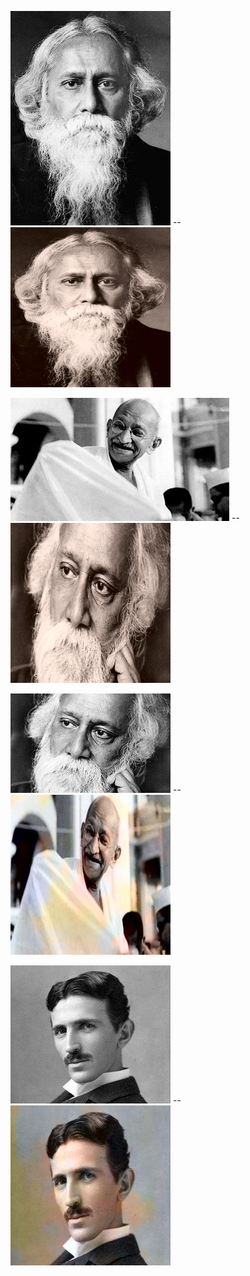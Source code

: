 

![alt text](https://github.com/aadarshraj4321/Deep-Learning-And-Computer-Vision-Project/blob/main/AutoEncoder%20Projects/Application%20Gray%20Image%20To%20Color%20Image/images/4.jpg)
                              --
![alt text](https://github.com/aadarshraj4321/Deep-Learning-And-Computer-Vision-Project/blob/main/AutoEncoder%20Projects/Application%20Gray%20Image%20To%20Color%20Image/images/india4_5000.png)



![alt text](https://github.com/aadarshraj4321/Deep-Learning-And-Computer-Vision-Project/blob/main/AutoEncoder%20Projects/Application%20Gray%20Image%20To%20Color%20Image/images/1.jpg)
                                        --
![alt text](https://github.com/aadarshraj4321/Deep-Learning-And-Computer-Vision-Project/blob/main/AutoEncoder%20Projects/Application%20Gray%20Image%20To%20Color%20Image/images/india3_5000.png)



![alt text](https://github.com/aadarshraj4321/Deep-Learning-And-Computer-Vision-Project/blob/main/AutoEncoder%20Projects/Application%20Gray%20Image%20To%20Color%20Image/images/3.jpg)
                              --
![alt text](https://github.com/aadarshraj4321/Deep-Learning-And-Computer-Vision-Project/blob/main/AutoEncoder%20Projects/Application%20Gray%20Image%20To%20Color%20Image/images/gandhi1000.png)



![alt text](https://github.com/aadarshraj4321/Deep-Learning-And-Computer-Vision-Project/blob/main/AutoEncoder%20Projects/Application%20Gray%20Image%20To%20Color%20Image/images/2.jpeg)
                              --
![alt text](https://github.com/aadarshraj4321/Deep-Learning-And-Computer-Vision-Project/blob/main/AutoEncoder%20Projects/Application%20Gray%20Image%20To%20Color%20Image/images/tesla1000.png)




